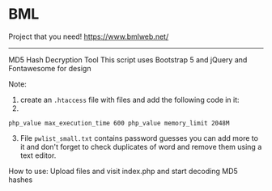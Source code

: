 # BML
Project that you need!
https://www.bmlweb.net/
****************************************
MD5 Hash Decryption Tool
This script uses Bootstrap 5 and jQuery and Fontawesome for design

Note: 

1. create an `.htaccess` file with files and add the following code in it:
2. 
`
   php_value max_execution_time 600
   php_value memory_limit 2048M
`

3. File `pwlist_small.txt` contains password guesses you can add more to it and don't forget to check duplicates of word and remove them using a text editor.

How to use:
Upload files and visit index.php and start decoding MD5 hashes
